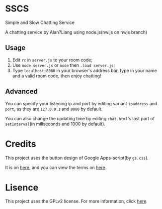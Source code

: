 # SSCS
Simple and Slow Chatting Service

A chatting service by Alan?Liang using node.js(nw.js on nwjs branch)

## Usage
1. Edit `rc` in `server.js` to your room code;
2. Use `node server.js` or `node` then `.load server.js`;
3. Type `localhost:8080` in your browser's address bar, type in your name and a valid room code, then enjoy chatting!

## Advanced
You can specify your listening ip and port by editing variant `ipaddress` and `port`, as they are `127.0.0.1` and `8080` by default.

You can also change the updating time by editing `chat.html`'s last part of `setInterval`(in miliseconds and 1000 by default).

# Credits
This project uses the button design of Google Apps-script(by `gs.css`).

It is on [here](https://developers.google.com/apps-script/add-ons/css), and you can view the terms on [here](https://developers.google.com/apps-script/terms).

# Lisence
This project uses the GPLv2 license. For more information, click [here](https://github.com/Alan-Liang/SSCS/blob/master/LICENSE).
